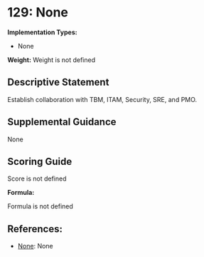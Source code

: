 # 129: None

**Implementation Types:**

- None

**Weight:** Weight is not defined

## Descriptive Statement

Establish collaboration with TBM, ITAM, Security, SRE, and PMO.

## Supplemental Guidance

None

## Scoring Guide

Score is not defined

**Formula:**

Formula is not defined

## References:

- [None](None): None
